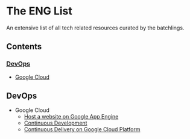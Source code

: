 # The ENG List

An extensive list of all tech related resources curated by the batchlings.

## Contents

### <a name="devops-category"></a>[DevOps](#devops)

- [Google Cloud](#googlecloud)

## <a name="devops"></a>DevOps

- <a name="devops-googlecloud"></a>Google Cloud
  - [Host a website on Google App Engine](https://cloud.google.com/appengine/docs/standard/python/getting-started/hosting-a-static-website)
  - [Continuous Development](https://deploybot.com/blog/continuous-development)
  - [Continuous Delivery on Google Cloud Platform](https://cloud.google.com/solutions/continuous-delivery/)
